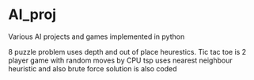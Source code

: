 # AI_proj
Various AI projects and games implemented in python

8 puzzle problem uses depth and out of place heurestics.
Tic tac toe is 2 player game with random moves by CPU
tsp uses nearest neighbour heuristic and also brute force solution is also coded
